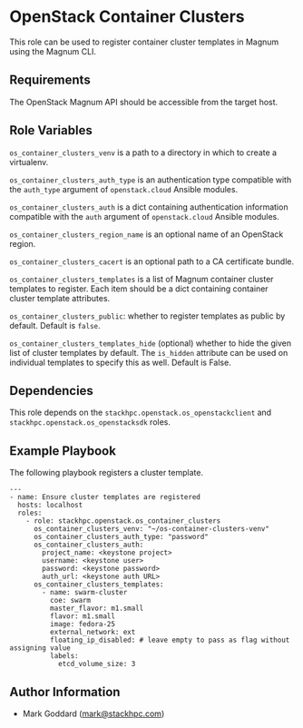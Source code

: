 OpenStack Container Clusters
============================

This role can be used to register container cluster templates in Magnum
using the Magnum CLI.

Requirements
------------

The OpenStack Magnum API should be accessible from the target host.

Role Variables
--------------

`os_container_clusters_venv` is a path to a directory in which to create a
virtualenv.

`os_container_clusters_auth_type` is an authentication type compatible with the
`auth_type` argument of `openstack.cloud` Ansible modules.

`os_container_clusters_auth` is a dict containing authentication information
compatible with the `auth` argument of `openstack.cloud` Ansible modules.

`os_container_clusters_region_name` is an optional name of an OpenStack region.

`os_container_clusters_cacert` is an optional path to a CA certificate bundle.

`os_container_clusters_templates` is a list of Magnum container cluster
templates to register. Each item should be a dict containing container cluster
template attributes.

`os_container_clusters_public`: whether to register templates as public by
default. Default is `false`.

`os_container_clusters_templates_hide` (optional) whether to hide the given
list of cluster templates by default. The `is_hidden` attribute can be used on
individual templates to specify this as well. Default is False.

Dependencies
------------

This role depends on the `stackhpc.openstack.os_openstackclient` and
`stackhpc.openstack.os_openstacksdk` roles.

Example Playbook
----------------

The following playbook registers a cluster template.

    ---
    - name: Ensure cluster templates are registered
      hosts: localhost
      roles:
        - role: stackhpc.openstack.os_container_clusters
          os_container_clusters_venv: "~/os-container-clusters-venv"
          os_container_clusters_auth_type: "password"
          os_container_clusters_auth:
            project_name: <keystone project>
            username: <keystone user>
            password: <keystone password>
            auth_url: <keystone auth URL>
          os_container_clusters_templates:
            - name: swarm-cluster
              coe: swarm
              master_flavor: m1.small
              flavor: m1.small
              image: fedora-25
              external_network: ext
              floating_ip_disabled: # leave empty to pass as flag without assigning value
              labels:
                etcd_volume_size: 3

Author Information
------------------

- Mark Goddard (<mark@stackhpc.com>)
